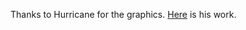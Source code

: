 Thanks to Hurricane for the graphics. [Here](https://www.figma.com/proto/y1IQG08ZG2jIeJ5sTyF4MP/Factorio-Buildings?node-id=29360-1365&node-type=frame&t=tk88gXWNIga60zMr-0&scaling=scale-down-width&content-scaling=fixed&page-id=0%3A1&starting-point-node-id=2585%3A1158&hotspot-hints=0&hide-ui=1)
is his work.
